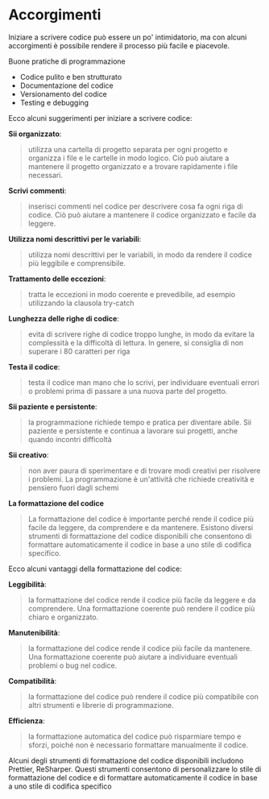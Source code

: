 # Accorgimenti

Iniziare a scrivere codice può essere un po' intimidatorio, ma con alcuni accorgimenti è possibile rendere il processo più
facile e piacevole.

Buone pratiche di programmazione

- Codice pulito e ben strutturato
- Documentazione del codice
- Versionamento del codice
- Testing e debugging

Ecco alcuni suggerimenti per iniziare a scrivere codice:

**Sii organizzato**:
>utilizza una cartella di progetto separata per ogni progetto e organizza i file e le cartelle in modo logico.
Ciò può aiutare a mantenere il progetto organizzato e a trovare rapidamente i file necessari.

**Scrivi commenti**:
>inserisci commenti nel codice per descrivere cosa fa ogni riga di codice.
Ciò può aiutare a mantenere il codice organizzato e facile da leggere.

**Utilizza nomi descrittivi per le variabili**:
>utilizza nomi descrittivi per le variabili, in modo da rendere il codice più leggibile e comprensibile.

**Trattamento delle eccezioni**:
>tratta le eccezioni in modo coerente e prevedibile, ad esempio utilizzando la clausola try-catch

**Lunghezza delle righe di codice**:
>evita di scrivere righe di codice troppo lunghe, in modo da evitare la complessità e la difficoltà di lettura.
In genere, si consiglia di non superare i 80 caratteri per riga

**Testa il codice**:
>testa il codice man mano che lo scrivi, per individuare eventuali errori o problemi prima di passare a una nuova parte del progetto.

**Sii paziente e persistente**:
>la programmazione richiede tempo e pratica per diventare abile. Sii paziente e persistente e continua a lavorare sui progetti,
anche quando incontri difficoltà

**Sii creativo**:
>non aver paura di sperimentare e di trovare modi creativi per risolvere i problemi.
La programmazione è un'attività che richiede creatività e pensiero fuori dagli schemi

 **La formattazione del codice**
>La formattazione del codice è importante perché rende il codice più facile da leggere, da comprendere e da mantenere.
Esistono diversi strumenti di formattazione del codice disponibili che consentono di formattare automaticamente il codice in
base a uno stile di codifica specifico.

Ecco alcuni vantaggi della formattazione del codice:

**Leggibilità**:
>la formattazione del codice rende il codice più facile da leggere e da comprendere.
Una formattazione coerente può rendere il codice più chiaro e organizzato.

**Manutenibilità**:
>la formattazione del codice rende il codice più facile da mantenere.
Una formattazione coerente può aiutare a individuare eventuali problemi o bug nel codice.

**Compatibilità**:
>la formattazione del codice può rendere il codice più compatibile con altri strumenti e librerie di programmazione.

**Efficienza**:
>la formattazione automatica del codice può risparmiare tempo e sforzi, poiché non è necessario formattare manualmente il codice.

Alcuni degli strumenti di formattazione del codice disponibili includono Prettier, ReSharper.
Questi strumenti consentono di personalizzare lo stile di formattazione del codice e di formattare automaticamente il codice in base a uno stile di codifica specifico